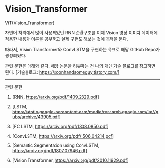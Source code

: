 # Vision_Transformer
ViT(Vision_Transformer)

자연어 처리에서 많이 사용되었던 RNN 순환구조를 이제 Vision 영상 이미지 데이터에 적용한 내용과 이론을 공부하고 실제 구현도 해보는 것에 목적을 둔다.

따라서, Vision Transformer와 ConvLSTM을 구현하는 목표로 해당 GitHub Repo가 생성되었다.

관련 문헌은 아래와 같다. 해당 논문을 리뷰하는 건 나의 개인 기술 블로그를 참고하면 된다. [기술블로그: https://soonhandsomeguy.tistory.com/]

------------------------------------------------------------------------------------------------------------------------
관련 문헌

1. [RNN, https://arxiv.org/pdf/1409.2329.pdf]

2. [LSTM, https://static.googleusercontent.com/media/research.google.com/ko//pubs/archive/43905.pdf]

3. [FC LSTM, https://arxiv.org/pdf/1308.0850.pdf]

4. [ConvLSTM, https://arxiv.org/pdf/1506.04214.pdf]

5. [Semantic Segmentation using ConvLSTM, https://arxiv.org/pdf/1807.07946.pdf]

6. [Vision Transformer, https://arxiv.org/pdf/2010.11929.pdf]

